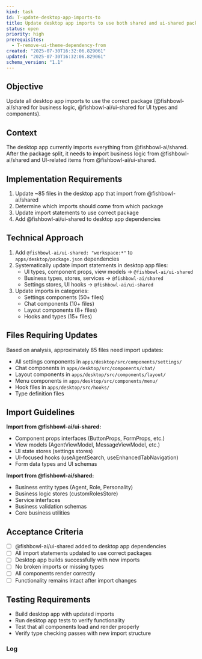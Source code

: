 ```yaml
---
kind: task
id: T-update-desktop-app-imports-to
title: Update desktop app imports to use both shared and ui-shared packages
status: open
priority: high
prerequisites:
  - T-remove-ui-theme-dependency-from
created: "2025-07-30T16:32:06.829061"
updated: "2025-07-30T16:32:06.829061"
schema_version: "1.1"
---
```


## Objective

Update all desktop app imports to use the correct package (@fishbowl-ai/shared for business logic, @fishbowl-ai/ui-shared for UI types and components).

## Context

The desktop app currently imports everything from @fishbowl-ai/shared. After the package split, it needs to import business logic from @fishbowl-ai/shared and UI-related items from @fishbowl-ai/ui-shared.

## Implementation Requirements

1. Update ~85 files in the desktop app that import from @fishbowl-ai/shared
2. Determine which imports should come from which package
3. Update import statements to use correct package
4. Add @fishbowl-ai/ui-shared to desktop app dependencies

## Technical Approach

1. Add `@fishbowl-ai/ui-shared: "workspace:*"` to `apps/desktop/package.json` dependencies
2. Systematically update import statements in desktop app files:
   - UI types, component props, view models → `@fishbowl-ai/ui-shared`
   - Business types, stores, services → `@fishbowl-ai/shared`
   - Settings stores, UI hooks → `@fishbowl-ai/ui-shared`
3. Update imports in categories:
   - Settings components (50+ files)
   - Chat components (10+ files)
   - Layout components (8+ files)
   - Hooks and types (15+ files)

## Files Requiring Updates

Based on analysis, approximately 85 files need import updates:

- All settings components in `apps/desktop/src/components/settings/`
- Chat components in `apps/desktop/src/components/chat/`
- Layout components in `apps/desktop/src/components/layout/`
- Menu components in `apps/desktop/src/components/menu/`
- Hook files in `apps/desktop/src/hooks/`
- Type definition files

## Import Guidelines

**Import from @fishbowl-ai/ui-shared:**

- Component props interfaces (ButtonProps, FormProps, etc.)
- View models (AgentViewModel, MessageViewModel, etc.)
- UI state stores (settings stores)
- UI-focused hooks (useAgentSearch, useEnhancedTabNavigation)
- Form data types and UI schemas

**Import from @fishbowl-ai/shared:**

- Business entity types (Agent, Role, Personality)
- Business logic stores (customRolesStore)
- Service interfaces
- Business validation schemas
- Core business utilities

## Acceptance Criteria

- [ ] @fishbowl-ai/ui-shared added to desktop app dependencies
- [ ] All import statements updated to use correct packages
- [ ] Desktop app builds successfully with new imports
- [ ] No broken imports or missing types
- [ ] All components render correctly
- [ ] Functionality remains intact after import changes

## Testing Requirements

- Build desktop app with updated imports
- Run desktop app tests to verify functionality
- Test that all components load and render properly
- Verify type checking passes with new import structure

### Log
